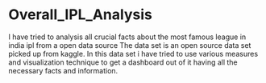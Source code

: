 # Overall_IPL_Analysis
I have tried to analysis all crucial facts about the most famous league in india ipl from a open data source
The data set is an open source data set picked up from kaggle.
In this data set i have tried to use various measures and visualization technique to get a dashboard out of it having all the necessary facts and information.
